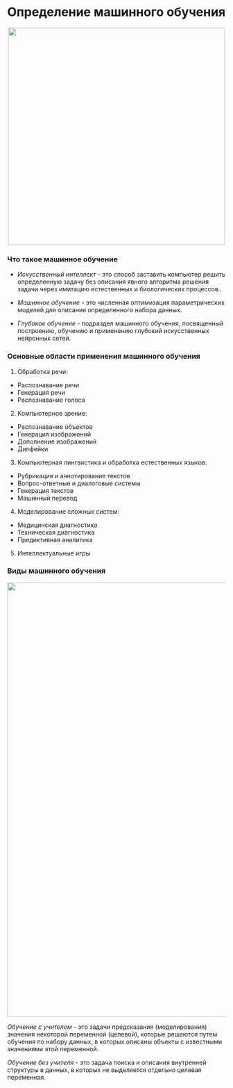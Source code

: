 # Определение машинного обучения


<p align="center">
  <img src="https://github.com/majakovsky/ML/assets/90866868/f51eca06-074d-4314-be38-7849e59007e1" width="500"" />
</p>

### Что такое машинное обучение

- *Искусственный интеллект* - это способ заставить компьютер решить определенную задачу без описания явного алгоритма решения задачи через имитацию естественных и биологических процессов..

- *Машинное обучение* - это численная оптимизация параметрических моделей для описания определенного набора данных.

- *Глубокое обучение* - подраздел машинного обучения, посвященный построению, обучению и применению глубокий искусственных нейронных сетей.

### Основные области применения машинного обучения

1. Обработка речи: 

  - Распознавание речи
  - Генерация речи
  - Распознавание голоса

2. Компьютерное зрение: 

  - Распознавание объектов
  - Генерация изображений
  - Дополнение изображений
  - Дипфейки

3. Компьютерная лингвистика и обработка естественных языков:

  - Рубрикация и аннотирование текстов
  - Вопрос-ответные и диалоговые системы
  - Генерация текстов
  - Машинный перевод

4. Моделирование сложных систем:

  - Медицинская диагностика
  - Техническая диагностика
  - Предиктивная аналитика

5. Интеллектуальные игры

### Виды машинного обучения 

<p align="center">
  <img src="https://github.com/majakovsky/ML/assets/90866868/90791aaf-223b-432c-9d57-ce1ee47b3fef" width="1000"" />
</p>

*Обучение с учителем* - это задачи предсказания (моделирования) значения некоторой переменной (целевой), которые решаются путем обучения по набору данных, в которых описаны объекты с известными значениями этой переменной.

*Обучение без учителя* - это задача поиска и описания внутренней структуры в данных, в которых не выделяется отдельно целевая переменная.






